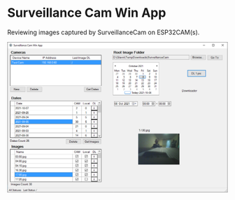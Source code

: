 # Surveillance Cam Win App

Reviewing images captured by SurveillanceCam on ESP32CAM(s).

![Main window](https://github.com/bvujovic/SurveillanceCamWinApp/blob/master/surv-main-ss.png)
